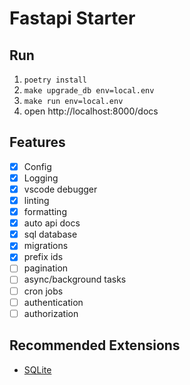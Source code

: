 # Fastapi Starter

## Run

1. `poetry install`
2. `make upgrade_db env=local.env`
3. `make run env=local.env`
4. open http://localhost:8000/docs

## Features

- [x] Config
- [x] Logging
- [x] vscode debugger
- [x] linting
- [x] formatting
- [x] auto api docs
- [x] sql database
- [x] migrations
- [x] prefix ids
- [ ] pagination
- [ ] async/background tasks
- [ ] cron jobs
- [ ] authentication
- [ ] authorization

## Recommended Extensions

- [SQLite](https://marketplace.visualstudio.com/items?itemName=alexcvzz.vscode-sqlite)
